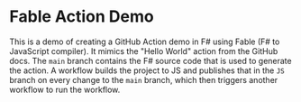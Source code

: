 # Fable Action Demo
This is a demo of creating a GitHub Action demo in F# using Fable (F# to JavaScript compiler). It mimics the "Hello World" action from the GitHub docs. The `main` branch contains the F# source code that is used to generate the action. A workflow builds the project to JS and publishes that in the `JS` branch on every change to the `main` branch, which then triggers another workflow to run the workflow.
